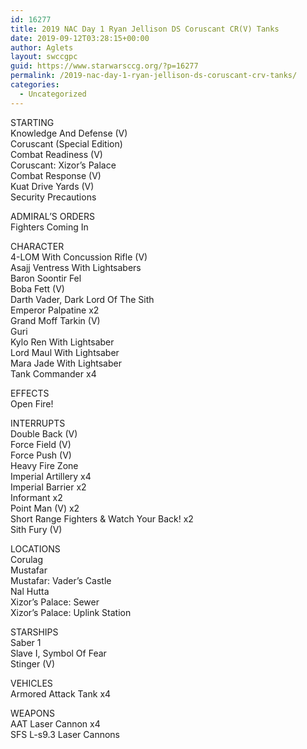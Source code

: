 ```yaml
---
id: 16277
title: 2019 NAC Day 1 Ryan Jellison DS Coruscant CR(V) Tanks
date: 2019-09-12T03:28:15+00:00
author: Aglets
layout: swccgpc
guid: https://www.starwarsccg.org/?p=16277
permalink: /2019-nac-day-1-ryan-jellison-ds-coruscant-crv-tanks/
categories:
  - Uncategorized
---
```

STARTING  
Knowledge And Defense (V)  
Coruscant (Special Edition)  
Combat Readiness (V)  
Coruscant: Xizor&#8217;s Palace  
Combat Response (V)  
Kuat Drive Yards (V)  
Security Precautions

ADMIRAL&#8217;S ORDERS  
Fighters Coming In

CHARACTER  
4-LOM With Concussion Rifle (V)  
Asajj Ventress With Lightsabers  
Baron Soontir Fel  
Boba Fett (V)  
Darth Vader, Dark Lord Of The Sith  
Emperor Palpatine x2  
Grand Moff Tarkin (V)  
Guri  
Kylo Ren With Lightsaber  
Lord Maul With Lightsaber  
Mara Jade With Lightsaber  
Tank Commander x4

EFFECTS  
Open Fire!

INTERRUPTS  
Double Back (V)  
Force Field (V)  
Force Push (V)  
Heavy Fire Zone  
Imperial Artillery x4  
Imperial Barrier x2  
Informant x2  
Point Man (V) x2  
Short Range Fighters & Watch Your Back! x2  
Sith Fury (V)

LOCATIONS  
Corulag  
Mustafar  
Mustafar: Vader&#8217;s Castle  
Nal Hutta  
Xizor&#8217;s Palace: Sewer  
Xizor&#8217;s Palace: Uplink Station

STARSHIPS  
Saber 1  
Slave I, Symbol Of Fear  
Stinger (V)

VEHICLES  
Armored Attack Tank x4

WEAPONS  
AAT Laser Cannon x4  
SFS L-s9.3 Laser Cannons